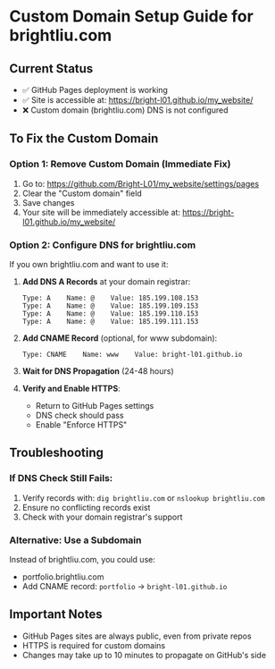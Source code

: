 # Custom Domain Setup Guide for brightliu.com

## Current Status
- ✅ GitHub Pages deployment is working
- ✅ Site is accessible at: https://bright-l01.github.io/my_website/
- ❌ Custom domain (brightliu.com) DNS is not configured

## To Fix the Custom Domain

### Option 1: Remove Custom Domain (Immediate Fix)
1. Go to: https://github.com/Bright-L01/my_website/settings/pages
2. Clear the "Custom domain" field
3. Save changes
4. Your site will be immediately accessible at: https://bright-l01.github.io/my_website/

### Option 2: Configure DNS for brightliu.com
If you own brightliu.com and want to use it:

1. **Add DNS A Records** at your domain registrar:
   ```
   Type: A    Name: @    Value: 185.199.108.153
   Type: A    Name: @    Value: 185.199.109.153
   Type: A    Name: @    Value: 185.199.110.153
   Type: A    Name: @    Value: 185.199.111.153
   ```

2. **Add CNAME Record** (optional, for www subdomain):
   ```
   Type: CNAME    Name: www    Value: bright-l01.github.io
   ```

3. **Wait for DNS Propagation** (24-48 hours)

4. **Verify and Enable HTTPS**:
   - Return to GitHub Pages settings
   - DNS check should pass
   - Enable "Enforce HTTPS"

## Troubleshooting

### If DNS Check Still Fails:
1. Verify records with: `dig brightliu.com` or `nslookup brightliu.com`
2. Ensure no conflicting records exist
3. Check with your domain registrar's support

### Alternative: Use a Subdomain
Instead of brightliu.com, you could use:
- portfolio.brightliu.com
- Add CNAME record: `portfolio` → `bright-l01.github.io`

## Important Notes
- GitHub Pages sites are always public, even from private repos
- HTTPS is required for custom domains
- Changes may take up to 10 minutes to propagate on GitHub's side